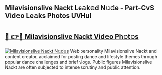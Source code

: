## Milavisionslive Nackt Le𝚊k𝚎d N𝚞𝚍e - Part-CvS Vid𝚎o Le𝚊ks Photos UVHuI

# <h2><a href="http://fb5a28.evod.top/?m=Milavisionslive+Nackt">🔗 👉🔴 Milavisionslive Nackt Vid𝚎o Ph𝚘t𝚘s</a></h2>

[![Milavisionslive Nackt N𝚞d𝚎s](https://i.imgur.com/8V9OHl7.gif)](http://fb5a28.evod.top/?m=Milavisionslive+Nackt)
Web personality Milavisionslive Nackt and content creator, acclaimed for posting dance and lifestyle themes through popular dance challenges and brief vlogs. Public figures Milavisionslive Nackt are often subjected to intense scrutiny and public attention. 
